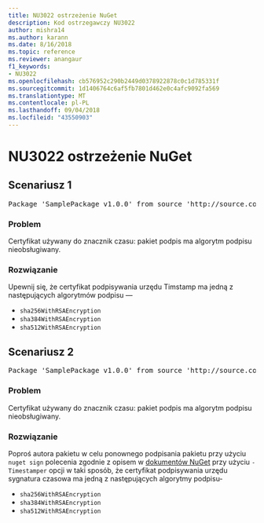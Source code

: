 ```yaml
---
title: NU3022 ostrzeżenie NuGet
description: Kod ostrzegawczy NU3022
author: mishra14
ms.author: karann
ms.date: 8/16/2018
ms.topic: reference
ms.reviewer: anangaur
f1_keywords:
- NU3022
ms.openlocfilehash: cb576952c290b2449d0378922878c0c1d785331f
ms.sourcegitcommit: 1d1406764c6af5fb7801d462e0c4afc9092fa569
ms.translationtype: MT
ms.contentlocale: pl-PL
ms.lasthandoff: 09/04/2018
ms.locfileid: "43550903"
---
```

# <a name="nuget-warning-nu3022"></a>NU3022 ostrzeżenie NuGet

## <a name="scenario-1"></a>Scenariusz 1

<pre>Package 'SamplePackage v1.0.0' from source 'http://source.com/index.json': The primary signature's timestamp certificate has an unsupported signature algorithm.</pre>

### <a name="issue"></a>Problem

Certyfikat używany do znacznik czasu: pakiet podpis ma algorytm podpisu nieobsługiwany.


### <a name="solution"></a>Rozwiązanie

Upewnij się, że certyfikat podpisywania urzędu Timstamp ma jedną z następujących algorytmów podpisu — 
* `sha256WithRSAEncryption`
* `sha384WithRSAEncryption`
* `sha512WithRSAEncryption`



## <a name="scenario-2"></a>Scenariusz 2

<pre>Package 'SamplePackage v1.0.0' from source 'http://source.com/index.json': The timestamp certificate has an unsupported signature algorithm (SHA1). The following algorithms are supported: SHA256RSA, SHA384RSA, SHA512RSA.</pre>

### <a name="issue"></a>Problem

Certyfikat używany do znacznik czasu: pakiet podpis ma algorytm podpisu nieobsługiwany.


### <a name="solution"></a>Rozwiązanie

Poproś autora pakietu w celu ponownego podpisania pakietu przy użyciu `nuget sign` polecenia zgodnie z opisem w [dokumentów NuGet](https://docs.microsoft.com/en-us/nuget/create-packages/sign-a-package) przy użyciu `-Timestamper` opcji w taki sposób, że certyfikat podpisywania urzędu sygnatura czasowa ma jedną z następujących algorytmy podpisu-
* `sha256WithRSAEncryption`
* `sha384WithRSAEncryption`
* `sha512WithRSAEncryption`


